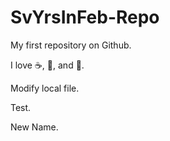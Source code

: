 SvYrsInFeb-Repo
=================

My first repository on Github.

I love :coffee:, :pizza:, and :dancer:.

Modify local file.

Test.

New Name.
